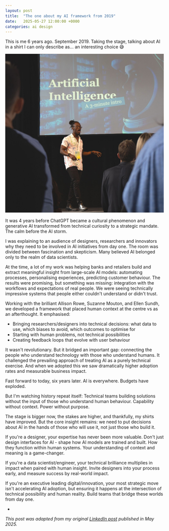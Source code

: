 ```yaml
---
layout: post
title:  "The one about my AI framework from 2019"
date:   2025-05-27 12:00:00 +0000
categories: ai design
---
```


This is me 6 years ago. September 2019. Taking the stage, talking about AI in a shirt I can only describe as... an interesting choice 😅

![Tey Bannerman on stage in 2019 talking about AI](/images/tey-bannerman-ai-talk-2019.jpeg)

It was 4 years before ChatGPT became a cultural phenomenon and generative AI transformed from technical curiosity to a strategic mandate. The calm before the AI storm.

I was explaining to an audience of designers, researchers and innovators why they need to be involved in AI initiatives from day one. The room was divided between fascination and skepticism. Many believed AI belonged only to the realm of data scientists.

At the time, a lot of my work was helping banks and retailers build and extract meaningful insight from large-scale AI models: automating processes, personalising experiences, predicting customer behaviour. The results were promising, but something was missing: integration with the workflows and expectations of real people. We were seeing technically impressive systems that people either couldn't understand or didn't trust.

Working with the brilliant Allison Rowe, Suzanne Mouton, and Ellen Sundh, we developed a framework that placed human context at the centre vs as an afterthought. It emphasised:

* Bringing researchers/designers into technical decisions: what data to use, which biases to avoid, which outcomes to optimise for
* Starting with human problems, not technical possibilities
* Creating feedback loops that evolve with user behaviour

It wasn't revolutionary. But it bridged an important gap: connecting the people who understand technology with those who understand humans. It challenged the prevailing approach of treating AI as a purely technical exercise. And when we adopted this we saw dramatically higher adoption rates and measurable business impact.

Fast forward to today, six years later.
AI is everywhere.
Budgets have exploded.

But I'm watching history repeat itself:
Technical teams building solutions without the input of those who understand human behaviour.
Capability without context.
Power without purpose.

The stage is bigger now, the stakes are higher, and thankfully, my shirts have improved. But the core insight remains: we need to put decisions about AI in the hands of those who will use it, not just those who build it.

If you're a designer, your expertise has never been more valuable. Don't just design interfaces for AI - shape how AI models are trained and built. How they function within human systems. Your understanding of context and meaning is a game-changer.

If you're a data scientist/engineer, your technical brilliance multiplies in impact when paired with human insight. Invite designers into your process early, and measure success by real-world impact.

If you're an executive leading digital/innovation, your most strategic move isn't accelerating AI adoption, but ensuring it happens at the intersection of technical possibility and human reality. Build teams that bridge these worlds from day one.

-


_This post was adapted from my original [LinkedIn post][li-link] published in May 2025._

[li-link]: https://www.linkedin.com/posts/teybannerman_this-is-me-6-years-ago-september-2019-taking-activity-7333035502196977665-FUdn?utm_source=share&utm_medium=member_desktop&rcm=ACoAAAGPfuABFdT2X7kv4xKZw0YytrrL5oqGPWQ
